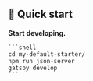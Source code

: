 ## 🚀 Quick start

  **Start developing.**
  
    ```shell
    cd my-default-starter/
    npm run json-server
    gatsby develop
    ```
